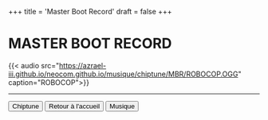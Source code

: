 +++
title = 'Master Boot Record'
draft = false
+++
# MASTER BOOT RECORD
{{< audio src="https://azrael-iii.github.io/neocom.github.io/musique/chiptune/MBR/ROBOCOP.OGG" caption="ROBOCOP">}}
***
<div align="justify"><button onclick="window.location.href='https://azrael-iii.github.io/neocom.github.io/musique/chiptune';">Chiptune</button>
<button onclick="window.location.href='https://azrael-iii.github.io/neocom.github.io';">Retour à l'accueil</button>
<button onclick="window.location.href='https://azrael-iii.github.io/neocom.github.io/musique';">Musique</button></div>